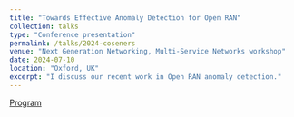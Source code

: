 ```yaml
---
title: "Towards Effective Anomaly Detection for Open RAN"
collection: talks
type: "Conference presentation"
permalink: /talks/2024-coseners
venue: "Next Generation Networking, Multi-Service Networks workshop"
date: 2024-07-10
location: "Oxford, UK"
excerpt: "I discuss our recent work in Open RAN anomaly detection."
---
```


[Program](https://coseners.net/coseners-2024/)

